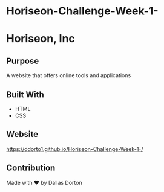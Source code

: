 # Horiseon-Challenge-Week-1-
# Horiseon, Inc

## Purpose
A website that offers online tools and applications 

## Built With
* HTML
* CSS

## Website
https://ddorto1.github.io/Horiseon-Challenge-Week-1-/

## Contribution
Made with ❤️ by Dallas Dorton
